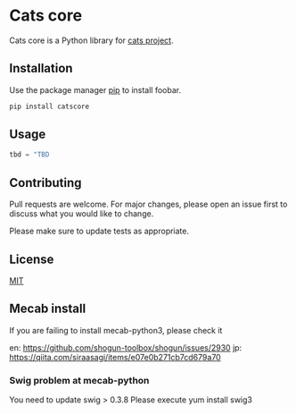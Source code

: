 # Cats core

Cats core is a Python library for [cats project](https://finance.rescala.jp/?page_id=204).

## Installation

Use the package manager [pip](https://pip.pypa.io/en/stable/) to install foobar.

```bash
pip install catscore
```

## Usage

```python
tbd = "TBD
```

## Contributing
Pull requests are welcome. For major changes, please open an issue first to discuss what you would like to change.

Please make sure to update tests as appropriate.

## License
[MIT](https://choosealicense.com/licenses/mit/)

## Mecab install
If you are failing to install mecab-python3, please check it

en:  https://github.com/shogun-toolbox/shogun/issues/2930
jp: https://qiita.com/siraasagi/items/e07e0b271cb7cd679a70

### Swig problem at mecab-python

You need to update swig > 0.3.8
Please execute yum install swig3